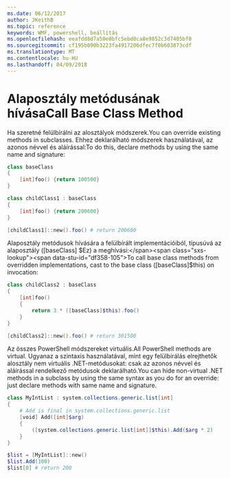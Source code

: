 ```yaml
---
ms.date: 06/12/2017
author: JKeithB
ms.topic: reference
keywords: WMF, powershell, beállítás
ms.openlocfilehash: eeafdd8d7a50e0bfc5ebd0ca8e9852c3d7405bf0
ms.sourcegitcommit: cf195b090b3223fa4917206dfec7f0b603873cdf
ms.translationtype: MT
ms.contentlocale: hu-HU
ms.lasthandoff: 04/09/2018
---
```

# <a name="call-base-class-method"></a><span data-ttu-id="df358-102">Alaposztály metódusának hívása</span><span class="sxs-lookup"><span data-stu-id="df358-102">Call Base Class Method</span></span>

<span data-ttu-id="df358-103">Ha szeretné felülbírálni az alosztályok módszerek.</span><span class="sxs-lookup"><span data-stu-id="df358-103">You can override existing methods in subclasses.</span></span> <span data-ttu-id="df358-104">Ehhez deklarálható módszerek használatával, az azonos névvel és aláírással:</span><span class="sxs-lookup"><span data-stu-id="df358-104">To do this, declare methods by using the same name and signature:</span></span>

```powershell
class baseClass
{
    [int]foo() {return 100500}
}

class childClass1 : baseClass
{
    [int]foo() {return 200600}
}

[childClass1]::new().foo() # return 200600
```

<span data-ttu-id="df358-105">Alaposztály metódusok hívására a felülbírált implementációiból, típusúvá az alaposztály ([baseClass] $Ez) a meghívási:</span><span class="sxs-lookup"><span data-stu-id="df358-105">To call base class methods from overridden implementations, cast to the base class ([baseClass]$this) on invocation:</span></span>

```powershell
class childClass2 : baseClass
{
    [int]foo()
    {
        return 3 * ([baseClass]$this).foo()
    }
}

[childClass2]::new().foo() # return 301500
```

<span data-ttu-id="df358-106">Az összes PowerShell módszereket virtuális.</span><span class="sxs-lookup"><span data-stu-id="df358-106">All PowerShell methods are virtual.</span></span> <span data-ttu-id="df358-107">Ugyanaz a szintaxis használatával, mint egy felülbírálás elrejthetők alosztály nem virtuális .NET-metódusokat: csak az azonos névvel és aláírással rendelkező metódusok deklarálható.</span><span class="sxs-lookup"><span data-stu-id="df358-107">You can hide non-virtual .NET methods in a subclass by using the same syntax as you do for an override: just declare methods with same name and signature.</span></span>

```powershell
class MyIntList : system.collections.generic.list[int]
{
    # Add is final in system.collections.generic.list
    [void] Add([int]$arg)
    {
        ([system.collections.generic.list[int]]$this).Add($arg * 2)
    }
}

$list = [MyIntList]::new()
$list.Add(100)
$list[0] # return 200
```